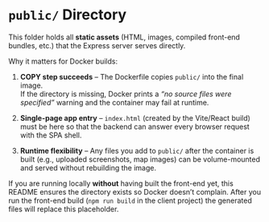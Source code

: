# `public/` Directory

This folder holds all **static assets** (HTML, images, compiled front-end bundles, etc.) that the Express server serves directly.

Why it matters for Docker builds:

1. **COPY step succeeds** – The Dockerfile copies `public/` into the final image.  
   If the directory is missing, Docker prints a _“no source files were specified”_ warning and the container may fail at runtime.

2. **Single-page app entry** – `index.html` (created by the Vite/React build) must be here so that the backend can answer every browser request with the SPA shell.

3. **Runtime flexibility** – Any files you add to `public/` after the container is built (e.g., uploaded screenshots, map images) can be volume-mounted and served without rebuilding the image.

If you are running locally **without** having built the front-end yet, this README ensures the directory exists so Docker doesn’t complain. After you run the front-end build (`npm run build` in the client project) the generated files will replace this placeholder.
